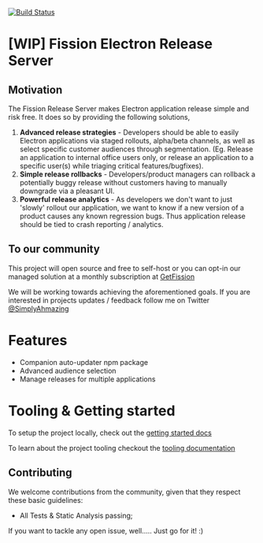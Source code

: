 [![Build Status](https://travis-ci.org/GetFission/fission-release-server.svg?branch=master)](https://travis-ci.org/GetFission/fission-release-server)

# [WIP] Fission Electron Release Server

## Motivation

The Fission Release Server makes Electron application release simple and risk free. It does so by providing the following solutions,

1. **Advanced release strategies** - Developers should be able to easily Electron applications via staged rollouts, alpha/beta channels, as well as select specific customer audiences through segmentation. (Eg. Release an application to internal office users only, or release an application to a specific user(s) while triaging critical features/bugfixes).
2. **Simple release rollbacks** - Developers/product managers can rollback a potentially buggy release without customers having to manually downgrade via a pleasant UI.
3. **Powerful release analytics** - As developers we don't want to just 'slowly' rollout our application, we want to know if a new version of a product causes any known regression bugs. Thus application release should be tied to crash reporting / analytics.


## To our community

This project will open source and free to self-host or you can opt-in our managed solution at a monthly subscription at [GetFission](http://getfission.com/)

We will be working towards achieving the aforementioned goals. If you are interested in projects updates / feedback follow me on Twitter [@SimplyAhmazing](https://twitter.com/SimplyAhmaz1ng)


# Features

* Companion auto-updater npm package
* Advanced audience selection
* Manage releases for multiple applications

# Tooling & Getting started

To setup the project locally, check out the [getting started docs](docs/getting-started.md)

To learn about the project tooling checkout the [tooling documentation](docs/tooling.md)


## Contributing

We welcome contributions from the community, given that they respect these basic guidelines:

* All Tests & Static Analysis passing;

If you want to tackle any open issue, well..... Just go for it! :)
